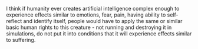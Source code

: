I think if humanity ever creates artificial intelligence complex enough to experience effects similar to
emotions, fear, pain, having ability to self-reflect and identify itself, people would have to apply the same or similar basic 
human rights to this creature - not running and destroying it in simulations, do not put it into conditions
that it will experience effects similar to suffering.

